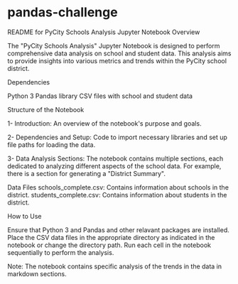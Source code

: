# pandas-challenge
 
README for PyCity Schools Analysis Jupyter Notebook
Overview

The "PyCity Schools Analysis" Jupyter Notebook is designed to perform comprehensive data analysis on school and student data. This analysis aims to provide insights into various metrics and trends within the PyCity school district.

Dependencies

Python 3
Pandas library
CSV files with school and student data

Structure of the Notebook

1- Introduction: An overview of the notebook's purpose and goals.


2- Dependencies and Setup: Code to import necessary libraries and set up file paths for loading the data.


3- Data Analysis Sections: The notebook contains multiple sections, each dedicated to analyzing different aspects of the school data. For example, there is a section for generating a "District Summary".

Data Files
schools_complete.csv: Contains information about schools in the district.
students_complete.csv: Contains information about students in the district.

How to Use

Ensure that Python 3 and Pandas and other relavant packages are installed.
Place the CSV data files in the appropriate directory as indicated in the notebook or change the directory path.
Run each cell in the notebook sequentially to perform the analysis.

Note: 
The notebook contains specific analysis of the trends in the data in markdown sections. 
